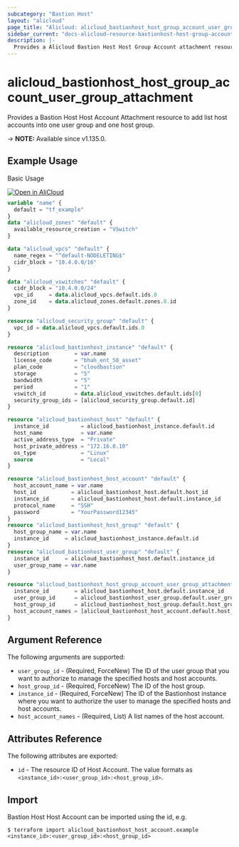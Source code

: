 ```yaml
---
subcategory: "Bastion Host"
layout: "alicloud"
page_title: "Alicloud: alicloud_bastionhost_host_group_account_user_group_attachment"
sidebar_current: "docs-alicloud-resource-bastionhost-host-group-account-user-attachment"
description: |-
  Provides a Alicloud Bastion Host Host Group Account attachment resource.
---
```


# alicloud_bastionhost_host_group_account_user_group_attachment

Provides a Bastion Host Host Account Attachment resource to add list host accounts into one user group and one host group.

-> **NOTE:** Available since v1.135.0.

## Example Usage

Basic Usage

<div style="display: block;margin-bottom: 40px;"><div class="oics-button" style="float: right;position: absolute;margin-bottom: 10px;">
  <a href="https://api.aliyun.com/terraform?resource=alicloud_bastionhost_host_group_account_user_group_attachment&exampleId=f719282d-408d-6f2a-3cf9-b9e119e36bfdec4a6695&activeTab=example&spm=docs.r.bastionhost_host_group_account_user_group_attachment.0.f719282d40&intl_lang=EN_US" target="_blank">
    <img alt="Open in AliCloud" src="https://img.alicdn.com/imgextra/i1/O1CN01hjjqXv1uYUlY56FyX_!!6000000006049-55-tps-254-36.svg" style="max-height: 44px; max-width: 100%;">
  </a>
</div></div>

```terraform
variable "name" {
  default = "tf_example"
}
data "alicloud_zones" "default" {
  available_resource_creation = "VSwitch"
}

data "alicloud_vpcs" "default" {
  name_regex = "^default-NODELETING$"
  cidr_block = "10.4.0.0/16"
}

data "alicloud_vswitches" "default" {
  cidr_block = "10.4.0.0/24"
  vpc_id     = data.alicloud_vpcs.default.ids.0
  zone_id    = data.alicloud_zones.default.zones.0.id
}

resource "alicloud_security_group" "default" {
  vpc_id = data.alicloud_vpcs.default.ids.0
}

resource "alicloud_bastionhost_instance" "default" {
  description        = var.name
  license_code       = "bhah_ent_50_asset"
  plan_code          = "cloudbastion"
  storage            = "5"
  bandwidth          = "5"
  period             = "1"
  vswitch_id         = data.alicloud_vswitches.default.ids[0]
  security_group_ids = [alicloud_security_group.default.id]
}

resource "alicloud_bastionhost_host" "default" {
  instance_id          = alicloud_bastionhost_instance.default.id
  host_name            = var.name
  active_address_type  = "Private"
  host_private_address = "172.16.0.10"
  os_type              = "Linux"
  source               = "Local"
}

resource "alicloud_bastionhost_host_account" "default" {
  host_account_name = var.name
  host_id           = alicloud_bastionhost_host.default.host_id
  instance_id       = alicloud_bastionhost_host.default.instance_id
  protocol_name     = "SSH"
  password          = "YourPassword12345"
}
resource "alicloud_bastionhost_host_group" "default" {
  host_group_name = var.name
  instance_id     = alicloud_bastionhost_instance.default.id
}
resource "alicloud_bastionhost_user_group" "default" {
  instance_id     = alicloud_bastionhost_host.default.instance_id
  user_group_name = var.name
}

resource "alicloud_bastionhost_host_group_account_user_group_attachment" "default" {
  instance_id        = alicloud_bastionhost_host.default.instance_id
  user_group_id      = alicloud_bastionhost_user_group.default.user_group_id
  host_group_id      = alicloud_bastionhost_host_group.default.host_group_id
  host_account_names = [alicloud_bastionhost_host_account.default.host_account_name]
}
```

## Argument Reference

The following arguments are supported:

* `user_group_id` - (Required, ForceNew) The ID of the user group that you want to authorize to manage the specified hosts and host accounts.
* `host_group_id` - (Required, ForceNew) The ID of the host group.
* `instance_id` - (Required, ForceNew) The ID of the Bastionhost instance where you want to authorize the user to manage the specified hosts and host accounts.
* `host_account_names` - (Required, List) A list names of the host account.

## Attributes Reference

The following attributes are exported:

* `id` - The resource ID of Host Account. The value formats as `<instance_id>:<user_group_id>:<host_group_id>`.

## Import

Bastion Host Host Account can be imported using the id, e.g.

```shell
$ terraform import alicloud_bastionhost_host_account.example <instance_id>:<user_group_id>:<host_group_id>
```
